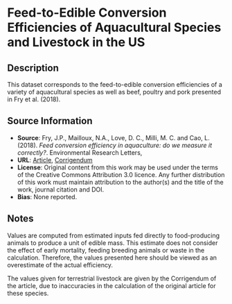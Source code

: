 
# Feed-to-Edible Conversion Efficiencies of Aquacultural Species and Livestock in the US 

## Description 
This dataset corresponds to the feed-to-edible conversion efficiencies of a variety of aquacultural species as well as beef, poultry and pork presented in Fry et al. (2018).

## Source Information
* **Source**: Fry, J.P., Mailloux, N.A., Love, D. C., Milli, M. C. and Cao, L. (2018). *Feed conversion efficiency in aquaculture: do we measure it correctly?*. Environmental Research Letters, 
* **URL**: [Article](https://doi.org/10.1088/1748-9326/aaa273), [Corrigendum](https://doi.org/10.1088/1748-9326/aad007)
* **License**: Original content from this work may be used under the terms of the Creative Commons Attribution 3.0 licence. Any further distribution of this work must maintain attribution to the author(s) and the title of the work, journal citation and DOI.
* **Bias**: None reported.

## Notes

Values are computed from estimated inputs fed directly to food-producing animals to produce a unit of edible mass. This estimate does not consider the effect of early mortality, feeding breeding animals or waste in the calculation. Therefore, the values presented here should be viewed as an overestimate of the actual efficiency.

The values given for terrestrial livestock are given by the Corrigendum of the article, due to inaccuracies in the calculation of the original article for these species.